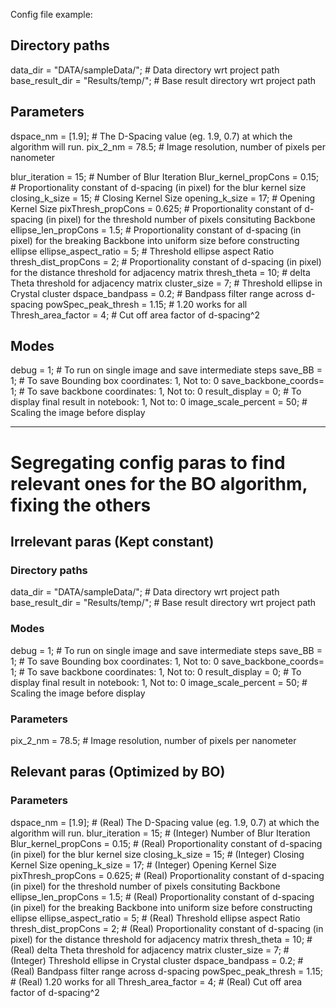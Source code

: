 Config file example:

## Directory paths
data_dir         = "DATA/sampleData/";     # Data directory wrt project path 
base_result_dir  = "Results/temp/";        # Base result directory wrt project path

## Parameters
dspace_nm   = [1.9];                # The D-Spacing value (eg. 1.9, 0.7) at which the algorithm will run.
pix_2_nm    = 78.5;                 # Image resolution, number of pixels per nanometer

blur_iteration          = 15;       # Number of Blur Iteration
Blur_kernel_propCons    = 0.15;     # Proportionality constant of d-spacing (in pixel) for the blur kernel size
closing_k_size          = 15;       # Closing Kernel Size
opening_k_size          = 17;       # Opening Kernel Size
pixThresh_propCons      = 0.625;    # Proportionality constant of d-spacing (in pixel) for the threshold number of pixels consituting Backbone
ellipse_len_propCons    = 1.5;      # Proportionality constant of d-spacing (in pixel) for the breaking Backbone into uniform size before constructing ellipse
ellipse_aspect_ratio    = 5;        # Threshold ellipse aspect Ratio 
thresh_dist_propCons    = 2;        # Proportionality constant of d-spacing (in pixel) for the distance threshold for adjacency matrix
thresh_theta            = 10;       # delta Theta threshold for adjacency matrix
cluster_size            = 7;        # Threshold ellipse in Crystal cluster
dspace_bandpass          = 0.2;     # Bandpass filter range across d-spacing
powSpec_peak_thresh     = 1.15;     # 1.20 works for all
Thresh_area_factor      = 4;        # Cut off area factor of d-spacing^2

## Modes
debug               = 1;            # To run on single image and save intermediate steps
save_BB             = 1;            # To save Bounding box coordinates: 1, Not to: 0
save_backbone_coords= 1;            # To save backbone coordinates: 1, Not to: 0
result_display      = 0;            # To display final result in notebook: 1, Not to: 0
image_scale_percent = 50;           # Scaling the image before display

------------------------------------

# Segregating config paras to find relevant ones for the BO algorithm, fixing the others

## Irrelevant paras (Kept constant)

### Directory paths
data_dir         = "DATA/sampleData/";     # Data directory wrt project path
base_result_dir  = "Results/temp/";        # Base result directory wrt project path

### Modes
debug               = 1;            # To run on single image and save intermediate steps
save_BB             = 1;            # To save Bounding box coordinates: 1, Not to: 0
save_backbone_coords= 1;            # To save backbone coordinates: 1, Not to: 0
result_display      = 0;            # To display final result in notebook: 1, Not to: 0
image_scale_percent = 50;           # Scaling the image before display

### Parameters

pix_2_nm    = 78.5;                 # Image resolution, number of pixels per nanometer

## Relevant paras (Optimized by BO)

### Parameters

dspace_nm               = [1.9];    # (Real) The D-Spacing value (eg. 1.9, 0.7) at which the algorithm will run.
blur_iteration          = 15;       # (Integer) Number of Blur Iteration
Blur_kernel_propCons    = 0.15;     # (Real) Proportionality constant of d-spacing (in pixel) for the blur kernel size
closing_k_size          = 15;       # (Integer) Closing Kernel Size
opening_k_size          = 17;       # (Integer) Opening Kernel Size
pixThresh_propCons      = 0.625;    # (Real) Proportionality constant of d-spacing (in pixel) for the threshold number of pixels consituting Backbone
ellipse_len_propCons    = 1.5;      # (Real) Proportionality constant of d-spacing (in pixel) for the breaking Backbone into uniform size before constructing ellipse
ellipse_aspect_ratio    = 5;        # (Real) Threshold ellipse aspect Ratio
thresh_dist_propCons    = 2;        # (Real) Proportionality constant of d-spacing (in pixel) for the distance threshold for adjacency matrix
thresh_theta            = 10;       # (Real) delta Theta threshold for adjacency matrix
cluster_size            = 7;        # (Integer) Threshold ellipse in Crystal cluster
dspace_bandpass         = 0.2;      # (Real) Bandpass filter range across d-spacing
powSpec_peak_thresh     = 1.15;     # (Real) 1.20 works for all
Thresh_area_factor      = 4;        # (Real) Cut off area factor of d-spacing^2